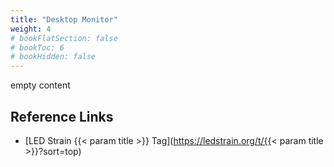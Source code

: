 ```yaml
---
title: "Desktop Monitor"
weight: 4
# bookFlatSection: false
# bookToc: 6
# bookHidden: false
---
```


empty content
## Reference Links
* [LED Strain {{< param title >}} Tag](https://ledstrain.org/t/{{< param title >}}?sort=top)
